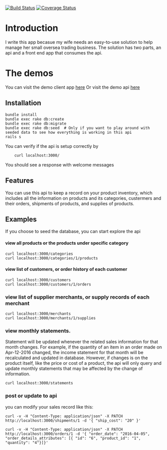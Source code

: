 [![Build Status](https://travis-ci.org/ypan887/inventory_api.svg?branch=master)](https://travis-ci.org/ypan887/inventoy_api)
[![Coverage Status](https://coveralls.io/repos/github/ypan887/inventoy_api/badge.svg?branch=master)](https://coveralls.io/github/ypan887/inventoy_api?branch=master)

# Introduction

I write this app becasue my wife needs an easy-to-use solution to help manage her small oversea trading business. The solution has two parts, an api and a front end app that consumes the api. 

# The demos

You can visit the demo client app [here](https://inv-client.herokuapp.com/)
Or visit the demo api [here](http://52.37.73.85/)

## Installation

```
bundle install
bundle exec rake db:create
bundle exec rake db:migrate
bundle exec rake db:seed  # Only if you want to play around with seeded data to see how everything is working in this api
rails s
```

You can verify if the api is setup correctly by 

```
    curl localhost:3000/
```

You should see a response with welcome messages

## Features
You can use this api to keep a record on your product inventory, which includes all the information on products and its categories, custermers and their orders, shipments of products, and supplies of products.

## Examples

If you choose to seed the database, you can start explore the api

#### view all products or the products under specific category
```
curl localhost:3000/categories
curl localhost:3000/categories/1/products
```

#### view list of customers, or order history of each customer
```
curl localhost:3000/customers
curl localhost:3000/customers/1/orders
```

### view list of supplier merchants, or supply records of each merchant
```
curl localhost:3000/merchants
curl localhost:3000/merchants/1/supplies
```

### view monthly statements. 
Statement will be updated whenever the related sales information for that month changes. For example, if the quantity of an item in an order made on Apr-12-2016 changed, the income statement for that month will be recalculated and updated in database. However, if changes is on the product itself, like the price or cost of a product, the api will only query and update monthly statements that may be affected by the change of information.

```
curl localhost:3000/statements
```


### post or update to api
you can modify your sales record like this:
```
curl -v -H "Content-Type: application/json" -X PATCH http://localhost:3000/shipments/1 -d '{ "ship_cost": "20" }'

curl -v -H "Content-Type: application/json" -X PATCH http://localhost:3000/orders/1 -d '{ "order_date": "2016-04-05", "order_details_attributes": [{ "id": "6", "product_id": "1", "quantity": "4"}]}'
```